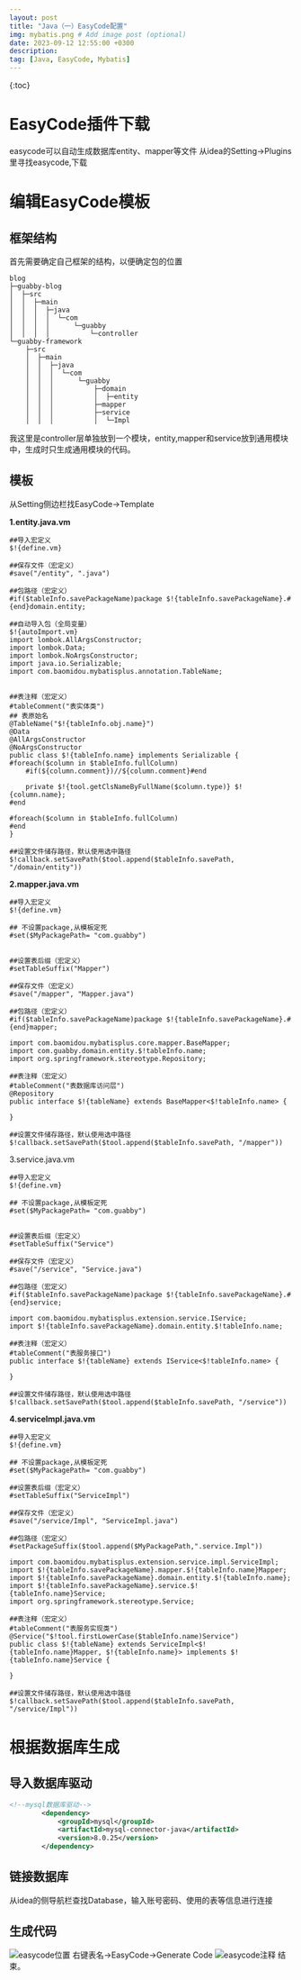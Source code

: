 ```yaml
---
layout: post
title: "Java（一）EasyCode配置"
img: mybatis.png # Add image post (optional)
date: 2023-09-12 12:55:00 +0300
description: 
tag: [Java, EasyCode, Mybatis]
---
```


{:toc}

# EasyCode插件下载
easycode可以自动生成数据库entity、mapper等文件
从idea的Setting->Plugins里寻找easycode,下载


# 编辑EasyCode模板
## 框架结构
首先需要确定自己框架的结构，以便确定包的位置
```linux
blog
├─guabby-blog
│  ├─src
│  │  ├─main
│  │  │  ├─java
│  │  │  │  └─com
│  │  │  │      └─guabby
│  │  │  │          └─controller
└─guabby-framework
    ├─src
    │  ├─main
    │  │  ├─java
    │  │  │  └─com
    │  │  │      └─guabby
    │  │  │          ├─domain
    │  │  │          │  ├─entity
    │  │  │          ├─mapper
    │  │  │          ├─service
    │  │  │          │  └─Impl
```
我这里是controller层单独放到一个模块，entity,mapper和service放到通用模块中，生成时只生成通用模块的代码。
## 模板
从Setting侧边栏找EasyCode->Template

**1.entity.java.vm**
```
##导入宏定义
$!{define.vm}

##保存文件（宏定义）
#save("/entity", ".java")

##包路径（宏定义）
#if($tableInfo.savePackageName)package $!{tableInfo.savePackageName}.#{end}domain.entity;

##自动导入包（全局变量）
$!{autoImport.vm}
import lombok.AllArgsConstructor;
import lombok.Data;
import lombok.NoArgsConstructor;
import java.io.Serializable;
import com.baomidou.mybatisplus.annotation.TableName;


##表注释（宏定义）
#tableComment("表实体类")
## 表原始名
@TableName("$!{tableInfo.obj.name}")
@Data
@AllArgsConstructor
@NoArgsConstructor
public class $!{tableInfo.name} implements Serializable {
#foreach($column in $tableInfo.fullColumn)
    #if(${column.comment})//${column.comment}#end

    private $!{tool.getClsNameByFullName($column.type)} $!{column.name};
#end

#foreach($column in $tableInfo.fullColumn)
#end
}

##设置文件储存路径，默认使用选中路径
$!callback.setSavePath($tool.append($tableInfo.savePath, "/domain/entity"))
```

**2.mapper.java.vm**
```
##导入宏定义
$!{define.vm}

## 不设置package,从模板定死
#set($MyPackagePath= "com.guabby")


##设置表后缀（宏定义）
#setTableSuffix("Mapper")

##保存文件（宏定义）
#save("/mapper", "Mapper.java")

##包路径（宏定义）
#if($tableInfo.savePackageName)package $!{tableInfo.savePackageName}.#{end}mapper;

import com.baomidou.mybatisplus.core.mapper.BaseMapper;
import com.guabby.domain.entity.$!tableInfo.name;
import org.springframework.stereotype.Repository;

##表注释（宏定义）
#tableComment("表数据库访问层")
@Repository
public interface $!{tableName} extends BaseMapper<$!tableInfo.name> {

}

##设置文件储存路径，默认使用选中路径
$!callback.setSavePath($tool.append($tableInfo.savePath, "/mapper"))
```
3.service.java.vm
```
##导入宏定义
$!{define.vm}

## 不设置package,从模板定死
#set($MyPackagePath= "com.guabby")


##设置表后缀（宏定义）
#setTableSuffix("Service")

##保存文件（宏定义）
#save("/service", "Service.java")

##包路径（宏定义）
#if($tableInfo.savePackageName)package $!{tableInfo.savePackageName}.#{end}service;

import com.baomidou.mybatisplus.extension.service.IService;
import $!{tableInfo.savePackageName}.domain.entity.$!tableInfo.name;

##表注释（宏定义）
#tableComment("表服务接口")
public interface $!{tableName} extends IService<$!tableInfo.name> {

}

##设置文件储存路径，默认使用选中路径
$!callback.setSavePath($tool.append($tableInfo.savePath, "/service"))

```

**4.serviceImpl.java.vm**

```
##导入宏定义
$!{define.vm}

## 不设置package,从模板定死
#set($MyPackagePath= "com.guabby")

##设置表后缀（宏定义）
#setTableSuffix("ServiceImpl")

##保存文件（宏定义）
#save("/service/Impl", "ServiceImpl.java")

##包路径（宏定义）
#setPackageSuffix($tool.append($MyPackagePath,".service.Impl"))

import com.baomidou.mybatisplus.extension.service.impl.ServiceImpl;
import $!{tableInfo.savePackageName}.mapper.$!{tableInfo.name}Mapper;
import $!{tableInfo.savePackageName}.domain.entity.$!{tableInfo.name};
import $!{tableInfo.savePackageName}.service.$!{tableInfo.name}Service;
import org.springframework.stereotype.Service;

##表注释（宏定义）
#tableComment("表服务实现类")
@Service("$!tool.firstLowerCase($tableInfo.name)Service")
public class $!{tableName} extends ServiceImpl<$!{tableInfo.name}Mapper, $!{tableInfo.name}> implements $!{tableInfo.name}Service {

}

##设置文件储存路径，默认使用选中路径
$!callback.setSavePath($tool.append($tableInfo.savePath, "/service/Impl"))

```

# 根据数据库生成
## 导入数据库驱动
```xml
<!--mysql数据库驱动-->
        <dependency>
            <groupId>mysql</groupId>
            <artifactId>mysql-connector-java</artifactId>
            <version>8.0.25</version>
        </dependency>
```
## 链接数据库
从idea的侧导航栏查找Database，输入账号密码、使用的表等信息进行连接

## 生成代码
![easycode位置](https://www.vcg.com/creative/811557570)
右键表名->EasyCode->Generate Code
![easycode注释](https://img-blog.csdnimg.cn/007b08c8a56b4f0ea8f928f1a29d66e3.png)
结束。


